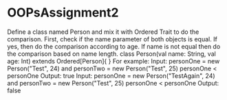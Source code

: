 # OOPsAssignment2
Define a class named Person and mix it with Ordered Trait to do the comparison. First, check if the name parameter of both objects is equal. If yes, then do the comparison according to age. If name is not equal then do the comparison based on name length. class Person(val name: String, val age: Int) extends Ordered[Person]{ } For example: Input: personOne = new Person("Test", 24) and personTwo = new Person("Test", 25) personOne &lt; personOne Output: true  Input: personOne = new Person("TestAgain", 24) and personTwo = new Person("Test", 25) personOne &lt; personOne Output: false
